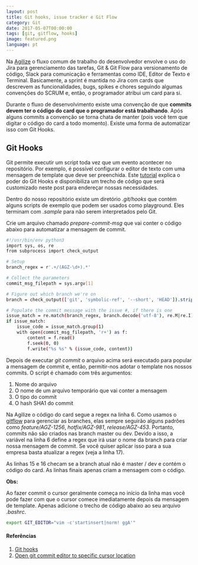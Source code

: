 ```yaml
---
layout: post
title: Git hooks, issue tracker e Git Flow
category: Git
date: 2017-05-07T00:00:00
tags: [git, gitflow, hooks]
image: featured.png
language: pt
---
```


Na [Agilize](https://www.agilize.com.br/) o fluxo comum de trabalho do desenvolvedor envolve o uso do Jira para gerenciamento das tarefas, Git & Git Flow para versionamento de código, Slack para comunicação e ferramentas como IDE, Editor de Texto e Terminal. Basicamente, a sprint é mantida no Jira com cards que descrevem as funcionalidades, bugs, spikes e chores seguindo algumas convenções do SCRUM e, então, o programador atribui um card para si.

Durante o fluxo de desenvolvimento existe uma convenção de que **commits devem ter o código do card que o programador está trabalhando**. Após alguns commits a convenção se torna chata de manter (pois você tem que digitar o código do card a todo momento). Existe uma forma de automatizar isso com Git Hooks.

## Git Hooks

Git permite executir um script toda vez que um evento acontecer no repositório. Por exemplo, é possível configurar o editor de texto com uma mensagem de template que deve ser preenchida. Este [tutorial](https://www.atlassian.com/git/tutorials/git-hooks) explica o poder do Git Hooks e disponibiliza um trecho de código que será customizado neste post para endereçar nossas necessidades.

Dentro do nosso repositório existe um diretório _.git/hooks_ que contém alguns scripts de exemplo que podem ser usados como playground. Eles terminam com _.sample_ para não serem interpretados pelo Git.

Crie um arquivo chamado _prepare-commit-msg_ que vai conter o código abaixo para automatizar a mensagem de commit.

```bash
#!/usr/bin/env python3
import sys, os, re
from subprocess import check_output

# Setup
branch_regex = r'.+/(AGZ-\d+).*'

# Collect the parameters
commit_msg_filepath = sys.argv[1]

# Figure out which branch we're on
branch = check_output(['git', 'symbolic-ref', '--short', 'HEAD']).strip()

# Populate the commit message with the issue #, if there is one
issue_match = re.match(branch_regex, branch.decode('utf-8'), re.M|re.I)
if issue_match:
    issue_code = issue_match.group(1)
    with open(commit_msg_filepath, 'r+') as f:
        content = f.read()
        f.seek(0, 0)
        f.write("%s %s" % (issue_code, content))
```

Depois de executar _git commit_ o arquivo acima será executado para popular a mensagem de commit e, então, permitir-nos adotar o template nos nossos commits. O script é chamado com três argumentos:

1. Nome do arquivo
1. O nome de um arquivo temporário que vai conter a mensagem
1. O tipo do commit
1. O hash SHA1 do commit

Na Agilize o código do card segue a regex na linha 6. Como usamos o [gitflow](http://nvie.com/posts/a-successful-git-branching-model/) para gerenciar as branches, elas sempre seguirão alguns padrões como _feature/AGZ-1256_, _hotfix/AGZ-981_, _release/AGZ-453_. Portanto, commits não são criados nas branch master ou dev. Devido a isso, a variável na linha 6 define a regex que irá usar o nome da branch para criar nossa mensagem de commit. Se você quiser aplicar isso para a sua empresa basta atualizar a regex (veja a linha 17).

As linhas 15 e 16 checam se a branch atual não é master / dev e contém o código do card. As linhas finais apenas criam a mensagem com o código.

**Obs:**

Ao fazer commit o cursor geralmente começa no início da linha mas você pode fazer com que o cursor comece imediatamente depois da mensagem de template. Apenas adicione o trecho de código abaixo ao seu arquivo _.bashrc_.

```bash
export GIT_EDITOR="vim -c'startinsert|norm! ggA'"
```

#### Referências

1. [Git hooks](https://www.atlassian.com/git/tutorials/git-hooks)
1. [Open git commit editor to specific cursor location](http://stackoverflow.com/questions/41232722/open-git-commit-editor-to-specific-cursor-location)
